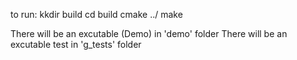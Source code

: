 to run:
kkdir build
cd build
cmake ../
make
	
There will be an excutable (Demo) in 'demo' folder
There will be an excutable test in 'g_tests' folder


